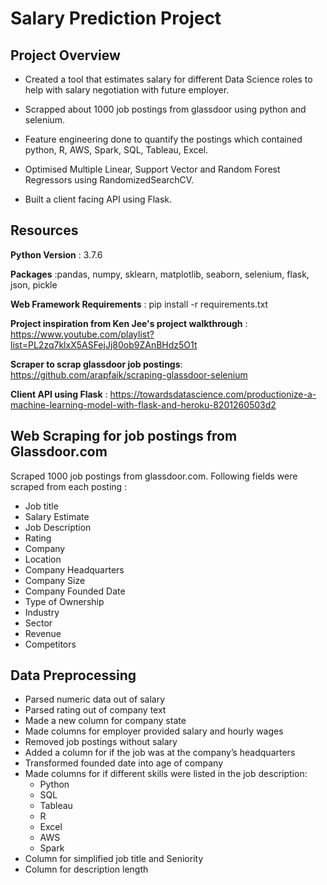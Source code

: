 # Salary Prediction Project

## Project Overview

* Created a tool that estimates salary for different Data Science roles to help with salary negotiation with future employer.

* Scrapped about 1000 job postings from glassdoor using python and selenium.

* Feature engineering done to quantify the postings which contained python, R, AWS, Spark, SQL, Tableau, Excel.

* Optimised Multiple Linear, Support Vector and Random Forest Regressors using RandomizedSearchCV.

* Built a client facing API using Flask.

## Resources

**Python Version** : 3.7.6

**Packages** :pandas, numpy, sklearn, matplotlib, seaborn, selenium, flask, json, pickle

**Web Framework Requirements** : pip install -r requirements.txt

**Project inspiration from Ken Jee's project walkthrough** : https://www.youtube.com/playlist?list=PL2zq7klxX5ASFejJj80ob9ZAnBHdz5O1t

**Scraper to scrap glassdoor job postings**: https://github.com/arapfaik/scraping-glassdoor-selenium

**Client API using Flask** : https://towardsdatascience.com/productionize-a-machine-learning-model-with-flask-and-heroku-8201260503d2

## Web Scraping for job postings from Glassdoor.com

Scraped 1000 job postings from glassdoor.com. Following fields were scraped from each posting :

 * Job title
 * Salary Estimate
 * Job Description
 * Rating
 * Company
 * Location
 * Company Headquarters
 * Company Size
 * Company Founded Date
 * Type of Ownership
 * Industry
 * Sector
 * Revenue
 * Competitors
 
## Data Preprocessing

* Parsed numeric data out of salary
* Parsed rating out of company text
* Made a new column for company state
* Made columns for employer provided salary and hourly wages
* Removed job postings without salary
* Added a column for if the job was at the company’s headquarters
* Transformed founded date into age of company
* Made columns for if different skills were listed in the job description:
   * Python
   * SQL
   * Tableau
   * R
   * Excel
   * AWS
   * Spark
* Column for simplified job title and Seniority
* Column for description length

